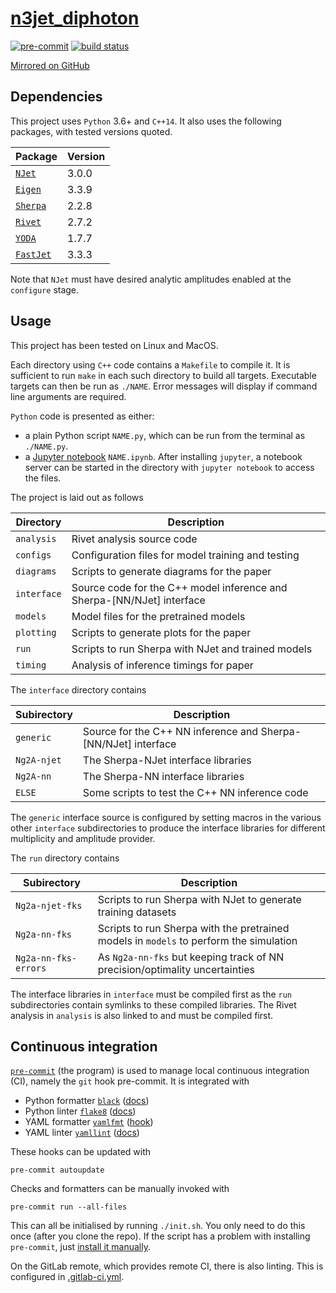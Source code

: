 # [n3jet_diphoton](https://gitlab.com/JosephPB/n3jet_diphoton)

[![pre-commit](https://img.shields.io/badge/pre--commit-enabled-brightgreen?logo=pre-commit&logoColor=white)](https://github.com/pre-commit/pre-commit)
[![build status](https://gitlab.com/JosephPB/n3jet_diphoton/badges/main/pipeline.svg?ignore_skipped=true)](https://gitlab.com/JosephPB/n3jet_diphoton/-/pipelines)

[Mirrored on GitHub](https://github.com/JosephPB/n3jet_diphoton)

## Dependencies

This project uses `Python` 3.6+ and `C++14`.
It also uses the following packages, with tested versions quoted.

| Package                                   | Version |
| ----------------------------------------- | ------- |
| [`NJet`](https://bitbucket.org/njet/njet) | 3.0.0   |
| [`Eigen`](https://eigen.tuxfamily.org)    | 3.3.9   |
| [`Sherpa`](https://sherpa-team.gitlab.io) | 2.2.8   |
| [`Rivet`](https://rivet.hepforge.org)     | 2.7.2   |
| [`YODA`](https://yoda.hepforge.org/)      | 1.7.7   |
| [`FastJet`](http://fastjet.fr/)           | 3.3.3   |

Note that `NJet` must have desired analytic amplitudes enabled at the `configure` stage.

## Usage

This project has been tested on Linux and MacOS.

Each directory using `C++` code contains a `Makefile` to compile it.
It is sufficient to run `make` in each such directory to build all targets.
Executable targets can then be run as `./NAME`.
Error messages will display if command line arguments are required.

`Python` code is presented as either:

-   a plain Python script `NAME.py`, which can be run from the terminal as `./NAME.py`.
-   a [Jupyter notebook](https://jupyter.org/) `NAME.ipynb`. After installing `jupyter`, a notebook server can be started in the directory with `jupyter notebook` to access the files.

The project is laid out as follows

| Directory   | Description                                                            |
| ----------- | ---------------------------------------------------------------------- |
| `analysis`  | Rivet analysis source code                                             |
| `configs`   | Configuration files for model training and testing                     |
| `diagrams`  | Scripts to generate diagrams for the paper                             |
| `interface` | Source code for the C++ model inference and Sherpa-[NN/NJet] interface |
| `models`    | Model files for the pretrained models                                  |
| `plotting`  | Scripts to generate plots for the paper                                |
| `run`       | Scripts to run Sherpa with NJet and trained models                     |
| `timing`    | Analysis of inference timings for paper                                |

The `interface` directory contains 

| Subirectory | Description                                                    |
| ----------- | -------------------------------------------------------------- |
| `generic`   | Source for the C++ NN inference and Sherpa-[NN/NJet] interface |
| `Ng2A-njet` | The Sherpa-NJet interface libraries                            |
| `Ng2A-nn`   | The Sherpa-NN interface libraries                              |
| `ELSE`      | Some scripts to test the C++ NN inference code                 |

The `generic` interface source is configured by setting macros in the various other `interface` subdirectories to produce the interface libraries for different multiplicity and amplitude provider.

The `run` directory contains 

| Subirectory          | Description                                                                            |
| -------------------- | -------------------------------------------------------------------------------------- |
| `Ng2a-njet-fks`      | Scripts to run Sherpa with NJet to generate training datasets                          |
| `Ng2a-nn-fks`        | Scripts to run Sherpa with the pretrained models in `models` to perform the simulation |
| `Ng2a-nn-fks-errors` | As `Ng2a-nn-fks` but keeping track of NN precision/optimality uncertainties            |

The interface libraries in `interface` must be compiled first as the `run` subdirectories contain symlinks to these compiled libraries.
The Rivet analysis in `analysis` is also linked to and must be compiled first.

## Continuous integration

[`pre-commit`](https://pre-commit.com/) (the program) is used to manage local continuous integration (CI), namely the `git` hook pre-commit.
It is integrated with

-   Python formatter [`black`](https://github.com/psf/black) ([docs](https://black.readthedocs.io/en/stable/version_control_integration.html))
-   Python linter [`flake8`](https://github.com/pycqa/flake8) ([docs](https://flake8.pycqa.org/en/latest/user/using-hooks.html))
-   YAML formatter [`yamlfmt`](https://github.com/mmlb/yamlfmt) ([hook](https://github.com/jumanjihouse/pre-commit-hook-yamlfmt))
-   YAML linter [`yamllint`](https://github.com/adrienverge/yamllint) ([docs](https://yamllint.readthedocs.io/en/stable/integration.html))

These hooks can be updated with

```shell
pre-commit autoupdate
```

Checks and formatters can be manually invoked with

```shell
pre-commit run --all-files
```

This can all be initialised by running `./init.sh`.
You only need to do this once (after you clone the repo).
If the script has a problem with installing `pre-commit`, just [install it manually](https://pre-commit.com/index.html#installation).

On the GitLab remote, which provides remote CI, there is also linting.
This is configured in [.gitlab-ci.yml](.gitlab-ci.yml).
